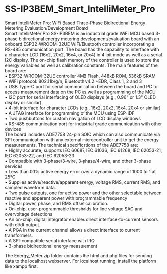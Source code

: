 # SS-IP3BEM_Smart_IntelliMeter_Pro
Smart IntelliMeter Pro: WiFi Based Three-Phase Bidirectional Energy Metering Evaluation/Development Board <br />
Smart IntelliMeter Pro SS-IP3BEM is an industrial grade WiFi MCU based 3-phase bidirectional energy metering development/evaluation board with an onboard ESP32-WROOM-32UE WiFi/Bluetooth controller incorporating a RS-485 communication port. The board has the capability to interface with a character LCD (16x2, 20x2, 16x4, or 20x4) in 4-bit mode as well as a serial I2C display. The on-chip flash memory of the controller is used to store the energy variables as well as calibration constants. The main features of the board are:<br />
•	ESP32-WROOM-32UE controller 4MB Flash, 448kB ROM, 536kB SRAM<br />
•	WiFi protocol: 802.11b/g/n, Bluetooth v4.2 +EDR, Class 1, 2 and 3<br />
•	USB Type-C port for serial communication between the board and PC to access measurement data on the PC as well as programming of the MCU<br />
•	I2C port for serial interfacing of OLED displays (e.g., 0.96" or 1.3" OLED display or similar)<br />
•	4-bit interface for character LCDs (e.g., 16x2, 20x2, 16x4, 20x4 or similar)<br />
•	A JTAG interface for programming of the MCU using ESP-IDF<br />
•	Two pushbuttons for custom navigation of LCD display windows<br />
•	RS-485 communication port for industrial grade communication with other devices <br />
The board includes ADE7758 24-pin SOIC which can also communicate via SPI communication with any external microcontroller unit to get the energy measurements. The technical specifications of the ADE7758 are:<br />
•	Highly accurate; supports IEC 60687, IEC 61036, IEC 61268, IEC 62053-21, IEC 62053-22, and IEC 62053-23<br />
•	Compatible with 3-phase/3-wire, 3-phase/4-wire, and other 3-phase services<br />
•	Less than 0.1% active energy error over a dynamic range of 1000 to 1 at 25°C<br />
•	Supplies active/reactive/apparent energy, voltage RMS, current RMS, and sampled waveform data.<br />
•	Two pulse outputs, one for active power and the other selectable between reactive and apparent power with programmable frequency<br />
•	Digital power, phase, and RMS offset calibration.<br />
•	On-chip, user-programmable thresholds for line voltage SAG and overvoltage detections<br />
•	An on-chip, digital integrator enables direct interface-to-current sensors with di/dt output.<br />
•	A PGA in the current channel allows a direct interface to current transformers.<br />
•	A SPI-compatible serial interface with IRQ<br />
•	3-phase bidirectional energy measurement<br />

The Energy_Meter.zip folder contains the html and php files for sending data to the localhost webserver. For localhost running, install the platform like xampp first.
